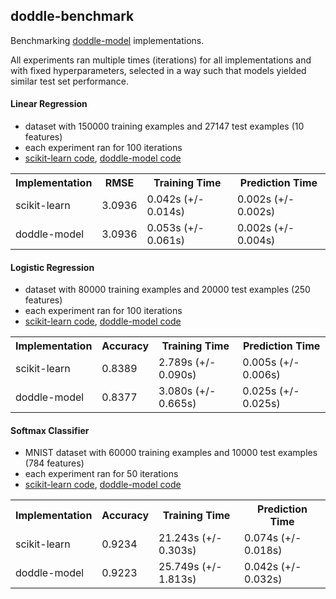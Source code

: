## doddle-benchmark
Benchmarking [doddle-model](https://github.com/picnicml/doddle-model) implementations.

All experiments ran multiple times (iterations) for all implementations and with fixed hyperparameters, selected in a way such that models yielded similar test set performance.

#### Linear Regression
- dataset with 150000 training examples and 27147 test examples (10 features)
- each experiment ran for 100 iterations
- [scikit-learn code](src/main/scala/com/picnicml/doddlemodel/linear/sklearn_linear_regression.py), [doddle-model code](src/main/scala/com/picnicml/doddlemodel/linear/DoddleLinearRegression.scala)

<table>
<tr>
  <th>Implementation</th>
  <th>RMSE</th>
  <th>Training Time</th>
  <th>Prediction Time</th>
</tr>
<tr>
  <td>scikit-learn</td>
  <td>3.0936</td>
  <td>0.042s (+/- 0.014s)</td>
  <td>0.002s (+/- 0.002s)</td>
</tr>
<tr>
  <td>doddle-model</td>
  <td>3.0936</td>
  <td>0.053s (+/- 0.061s)</td>
  <td>0.002s (+/- 0.004s)</td>
</tr>
</table>

#### Logistic Regression
- dataset with 80000 training examples and 20000 test examples (250 features)
- each experiment ran for 100 iterations
- [scikit-learn code](src/main/scala/com/picnicml/doddlemodel/linear/sklearn_logistic_regression.py), [doddle-model code](src/main/scala/com/picnicml/doddlemodel/linear/DoddleLogisticRegression.scala)

<table>
<tr>
  <th>Implementation</th>
  <th>Accuracy</th>
  <th>Training Time</th>
  <th>Prediction Time</th>
</tr>
<tr>
  <td>scikit-learn</td>
  <td>0.8389</td>
  <td>2.789s (+/- 0.090s)</td>
  <td>0.005s (+/- 0.006s)</td>
</tr>
<tr>
  <td>doddle-model</td>
  <td>0.8377</td>
  <td>3.080s (+/- 0.665s)</td>
  <td>0.025s (+/- 0.025s)</td>
</tr>
</table>

#### Softmax Classifier
- MNIST dataset with 60000 training examples and 10000 test examples (784 features)
- each experiment ran for 50 iterations
- [scikit-learn code](src/main/scala/com/picnicml/doddlemodel/linear/sklearn_softmax_classifier.py), [doddle-model code](src/main/scala/com/picnicml/doddlemodel/linear/DoddleSoftmaxClassifier.scala)

<table>
<tr>
  <th>Implementation</th>
  <th>Accuracy</th>
  <th>Training Time</th>
  <th>Prediction Time</th>
</tr>
<tr>
  <td>scikit-learn</td>
  <td>0.9234</td>
  <td>21.243s (+/- 0.303s)</td>
  <td>0.074s (+/- 0.018s)</td>
</tr>
<tr>
  <td>doddle-model</td>
  <td>0.9223</td>
  <td>25.749s (+/- 1.813s)</td>
  <td>0.042s (+/- 0.032s)</td>
</tr>
</table>
